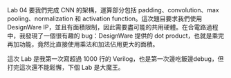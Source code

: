 Lab 04 要我們完成 CNN 的架構，運算部分包括 padding、convolution、max pooling、normalization 和 activation function。這次題目要求我們使用 DesignWare IP，並且有面積限制，因此需要盡可能的共用硬體。在合電路過程中，我發現了一個很有趣的 bug：DesignWare 提供的 dot product，也就是乘完再加功能，竟然比直接使用乘法和加法佔用更大的面積。

這次 Lab 是我第一次寫超過 1000 行的 Verilog，也是第一次邊吃飯邊debug，但打完這次還不能鬆懈，下個 Lab 是大魔王。

